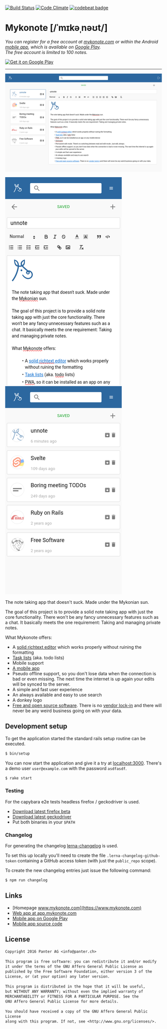 [![Build Status](https://travis-ci.org/panter/mykonote.svg?branch=main)](https://travis-ci.org/panter/mykonote)
[![Code Climate](https://codeclimate.com/github/codeclimate/codeclimate/badges/gpa.svg)](https://codeclimate.com/github/panter/mykonote)
[![codebeat badge](https://codebeat.co/badges/6f0e1968-b451-4cb9-84d9-9cc49c68e64f)](https://codebeat.co/projects/github-com-panter-mykonote-main)

# Mykonote [/ˈmɪkəˌnəʊt/]

*You can register for a free account at
[mykonote.com](https://app.mykonote.com/#/register) or within the Android
[mobile app](https://github.com/panter/mykonote-app), which is available on
[Google Play](https://play.google.com/store/apps/details?id=com.mykonote).*
<br>
*The free account is limited to 100 notes.*

<a
  href='https://play.google.com/store/apps/details?id=com.mykonote&pcampaignid=MKT-Other-global-all-co-prtnr-py-PartBadge-Mar2515-1'>
  <img
    alt='Get it on Google Play'
    src='https://play.google.com/intl/en_us/badges/images/generic/en_badge_web_generic.png'
    height="60px" />
</a>

---

![desktop](screenshot_desktop.png)

![mobile note](screenshot_mobile_1.png)
![mobile list](screenshot_mobile_2.png)

The note taking app that doesn't suck. Made under the Mykonian sun.

The goal of this project is to provide a solid note taking app with just the
core functionality. There won't be any fancy unnecessary features such as a
chat. It basically meets the one requirement: Taking and managing private
notes.

What Mykonote offers:

* A [solid richtext editor](http://quilljs.com/) which works properly without
  ruining the formatting
* [Task lists](https://github.com/koffeinfrei/quill-task-list) (aka. todo
  lists)
* Mobile support
* [A mobile app](https://github.com/panter/mykonote-app)
* Pseudo offline support, so you don't lose data when the connection is bad or even
  missing. The next time the internet is up again your edits will be synced to
  the server.
* A simple and fast user experience
* An always available and easy to use search
* A donkey logo
* [Free and open source software](https://www.gnu.org/philosophy/free-sw.html).
  There is no [vendor lock-in](https://en.wikipedia.org/wiki/Vendor_lock-in)
  and there will never be any weird business going on with your data.


## Development setup

To get the application started the standard rails setup routine can be
executed.

  ```bash
  $ bin/setup
  ```

You can now start the application and give it a try at
[localhost:3000](http://localhost:3000).
There's a demo user `user@example.com` with the password `asdfasdf`.

  ```bash
  $ rake start
  ```

### Testing

For the capybara e2e tests headless firefox / geckodriver is used.

- [Download latest firefox beta](https://www.mozilla.org/en-US/firefox/channel/desktop/)
- [Download latest geckodriver](https://github.com/mozilla/geckodriver/releases/latest)
- Put both binaries in your `$PATH`

### Changelog

For generating the changelog
[lerna-changelog](https://github.com/lerna/lerna-changelog) is used.

To set this up locally you'll need to create the file
`.lerna-changelog-github-token` containing a GitHub access token (with just the
`public_repo` scope).

To create the new changelog entries just issue the following command:

  ```bash
  $ npm run changelog
  ```

## Links

- [Homepage www.mykonote.com](https://www.mykonote.com)
- [Web app at app.mykonote.com](https://app.mykonote.com)
- [Mobile app on Google
  Play](https://play.google.com/store/apps/details?id=com.mykonote)
- [Mobile app source code](https://github.com/panter/mykonote-app)


## License

    Copyright 2016 Panter AG <info@panter.ch>

    This program is free software: you can redistribute it and/or modify
    it under the terms of the GNU Affero General Public License as
    published by the Free Software Foundation, either version 3 of the
    License, or (at your option) any later version.

    This program is distributed in the hope that it will be useful,
    but WITHOUT ANY WARRANTY; without even the implied warranty of
    MERCHANTABILITY or FITNESS FOR A PARTICULAR PURPOSE. See the
    GNU Affero General Public License for more details.

    You should have received a copy of the GNU Affero General Public License
    along with this program. If not, see <http://www.gnu.org/licenses/>.
